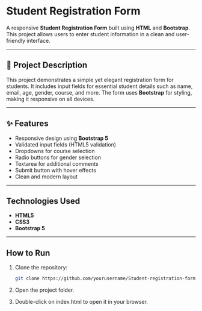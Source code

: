 # Student Registration Form

A responsive **Student Registration Form** built using **HTML** and **Bootstrap**. This project allows users to enter student information in a clean and user-friendly interface.

---

## 📄 Project Description

This project demonstrates a simple yet elegant registration form for students. It includes input fields for essential student details such as name, email, age, gender, course, and more. The form uses **Bootstrap** for styling, making it responsive on all devices.

---

## ✨ Features

- Responsive design using **Bootstrap 5**
- Validated input fields (HTML5 validation)
- Dropdowns for course selection
- Radio buttons for gender selection
- Textarea for additional comments
- Submit button with hover effects
- Clean and modern layout

---

## Technologies Used

- **HTML5**
- **CSS3**
- **Bootstrap 5**

---

## How to Run

1. Clone the repository:

   ```bash
   git clone https://github.com/yourusername/Student-registration-form.git
2. Open the project folder.

3. Double-click on index.html to open it in your browser.
   
